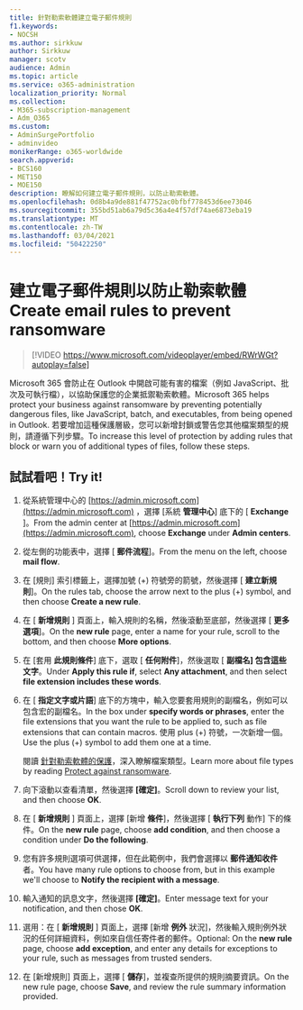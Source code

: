 ```yaml
---
title: 針對勒索軟體建立電子郵件規則
f1.keywords:
- NOCSH
ms.author: sirkkuw
author: Sirkkuw
manager: scotv
audience: Admin
ms.topic: article
ms.service: o365-administration
localization_priority: Normal
ms.collection:
- M365-subscription-management
- Adm_O365
ms.custom:
- AdminSurgePortfolio
- adminvideo
monikerRange: o365-worldwide
search.appverid:
- BCS160
- MET150
- MOE150
description: 瞭解如何建立電子郵件規則，以防止勒索軟體。
ms.openlocfilehash: 0d8b4a9de881f47752ac0bfbf778453d6ee73046
ms.sourcegitcommit: 355bd51ab6a79d5c36a4e4f57df74ae6873eba19
ms.translationtype: MT
ms.contentlocale: zh-TW
ms.lasthandoff: 03/04/2021
ms.locfileid: "50422250"
---
```

# <a name="create-email-rules-to-prevent-ransomware"></a><span data-ttu-id="8246b-103">建立電子郵件規則以防止勒索軟體</span><span class="sxs-lookup"><span data-stu-id="8246b-103">Create email rules to prevent ransomware</span></span>

> [!VIDEO https://www.microsoft.com/videoplayer/embed/RWrWGt?autoplay=false]

<span data-ttu-id="8246b-104">Microsoft 365 會防止在 Outlook 中開啟可能有害的檔案（例如 JavaScript、批次及可執行檔），以協助保護您的企業抵禦勒索軟體。</span><span class="sxs-lookup"><span data-stu-id="8246b-104">Microsoft 365 helps protect your business against ransomware by preventing potentially dangerous files, like JavaScript, batch, and executables, from being opened in Outlook.</span></span> <span data-ttu-id="8246b-105">若要增加這種保護層級，您可以新增封鎖或警告您其他檔案類型的規則，請遵循下列步驟。</span><span class="sxs-lookup"><span data-stu-id="8246b-105">To increase this level of protection by adding rules that block or warn you of additional types of files, follow these steps.</span></span>

## <a name="try-it"></a><span data-ttu-id="8246b-106">試試看吧！</span><span class="sxs-lookup"><span data-stu-id="8246b-106">Try it!</span></span>

1. <span data-ttu-id="8246b-107">從系統管理中心的 [https://admin.microsoft.com](https://admin.microsoft.com) ，選擇 [系統 **管理中心**] 底下的 [ **Exchange** ]。</span><span class="sxs-lookup"><span data-stu-id="8246b-107">From the admin center at [https://admin.microsoft.com](https://admin.microsoft.com), choose **Exchange** under **Admin centers**.</span></span>
1. <span data-ttu-id="8246b-108">從左側的功能表中，選擇 [ **郵件流程**]。</span><span class="sxs-lookup"><span data-stu-id="8246b-108">From the menu on the left, choose **mail flow**.</span></span>
1. <span data-ttu-id="8246b-109">在 [規則] 索引標籤上，選擇加號 (+) 符號旁的箭號，然後選擇 [ **建立新規則**]。</span><span class="sxs-lookup"><span data-stu-id="8246b-109">On the rules tab, choose the arrow next to the plus (+) symbol, and then choose **Create a new rule**.</span></span>
1. <span data-ttu-id="8246b-110">在 [ **新增規則** ] 頁面上，輸入規則的名稱，然後滾動至底部，然後選擇 [ **更多選項**]。</span><span class="sxs-lookup"><span data-stu-id="8246b-110">On the **new rule** page, enter a name for your rule, scroll to the bottom, and then choose **More options**.</span></span>
1. <span data-ttu-id="8246b-111">在 [套用 **此規則條件**] 底下，選取 [ **任何附件**]，然後選取 [ **副檔名] 包含這些文字**。</span><span class="sxs-lookup"><span data-stu-id="8246b-111">Under **Apply this rule if**, select **Any attachment**, and then select **file extension includes these words**.</span></span>
1. <span data-ttu-id="8246b-112">在 [ **指定文字或片語**] 底下的方塊中，輸入您要套用規則的副檔名，例如可以包含宏的副檔名。</span><span class="sxs-lookup"><span data-stu-id="8246b-112">In the box under **specify words or phrases**, enter the file extensions that you want the rule to be applied to, such as file extensions that can contain macros.</span></span> <span data-ttu-id="8246b-113">使用 plus (+) 符號，一次新增一個。</span><span class="sxs-lookup"><span data-stu-id="8246b-113">Use the plus (+) symbol to add them one at a time.</span></span>

    <span data-ttu-id="8246b-114">閱讀 [針對勒索軟體的保護](https://docs.microsoft.com/microsoft-365/admin/security-and-compliance/secure-your-business-data#ransomware)，深入瞭解檔案類型。</span><span class="sxs-lookup"><span data-stu-id="8246b-114">Learn more about file types by reading [Protect against ransomware](https://docs.microsoft.com/microsoft-365/admin/security-and-compliance/secure-your-business-data#ransomware).</span></span>

1. <span data-ttu-id="8246b-115">向下滾動以查看清單，然後選擇 **[確定]**。</span><span class="sxs-lookup"><span data-stu-id="8246b-115">Scroll down to review your list, and then choose **OK**.</span></span>
1. <span data-ttu-id="8246b-116">在 [ **新增規則** ] 頁面上，選擇 [新增 **條件**]，然後選擇 [ **執行下列** 動作] 下的條件。</span><span class="sxs-lookup"><span data-stu-id="8246b-116">On the **new rule** page, choose **add condition**, and then choose a condition under **Do the following**.</span></span>
1. <span data-ttu-id="8246b-117">您有許多規則選項可供選擇，但在此範例中，我們會選擇以 **郵件通知收件** 者。</span><span class="sxs-lookup"><span data-stu-id="8246b-117">You have many rule options to choose from, but in this example we'll choose to **Notify the recipient with a message**.</span></span>
1. <span data-ttu-id="8246b-118">輸入通知的訊息文字，然後選擇 **[確定]**。</span><span class="sxs-lookup"><span data-stu-id="8246b-118">Enter message text for your notification, and then chose **OK**.</span></span>
1. <span data-ttu-id="8246b-119">選用：在 [ **新增規則** ] 頁面上，選擇 [新增 **例外** 狀況]，然後輸入規則例外狀況的任何詳細資料，例如來自信任寄件者的郵件。</span><span class="sxs-lookup"><span data-stu-id="8246b-119">Optional: On the **new rule** page, choose **add exception**, and enter any details for exceptions to your rule, such as messages from trusted senders.</span></span>
1. <span data-ttu-id="8246b-120">在 [新增規則] 頁面上，選擇 [ **儲存**]，並複查所提供的規則摘要資訊。</span><span class="sxs-lookup"><span data-stu-id="8246b-120">On the new rule page, choose **Save**, and review the rule summary information provided.</span></span>